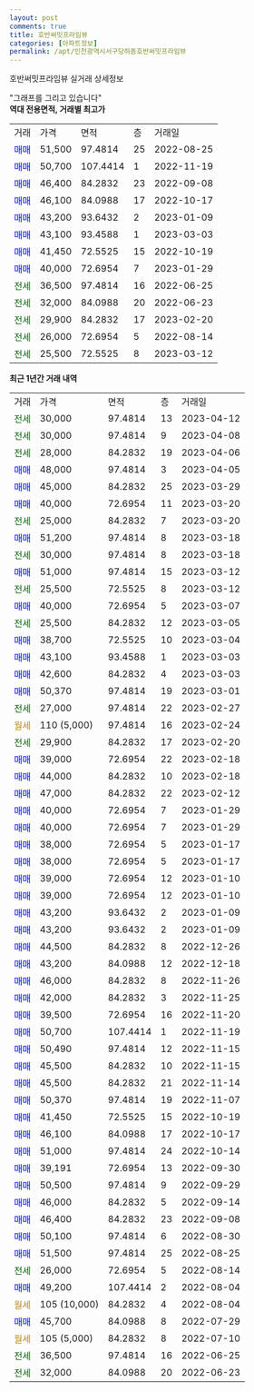 ```yaml
---
layout: post
comments: true
title: 호반써밋프라임뷰
categories: [아파트정보]
permalink: /apt/인천광역시서구당하동호반써밋프라임뷰
---
```


호반써밋프라임뷰 실거래 상세정보

<script type="text/javascript">
  google.charts.load('current', {'packages':['line', 'corechart']});
  google.charts.setOnLoadCallback(drawChart);

  function drawChart() {
    var data = new google.visualization.DataTable();
    data.addColumn('date', '거래일');
    data.addColumn('number', "매매");
    data.addColumn('number', "전세");
    data.addColumn('number', "전매");

    data.addRows([[new Date(Date.parse("2023-04-12")), null, 30000, null], [new Date(Date.parse("2023-04-08")), null, 30000, null], [new Date(Date.parse("2023-04-06")), null, 28000, null], [new Date(Date.parse("2023-04-05")), 48000, null, null], [new Date(Date.parse("2023-03-29")), 45000, null, null], [new Date(Date.parse("2023-03-20")), 40000, null, null], [new Date(Date.parse("2023-03-20")), null, 25000, null], [new Date(Date.parse("2023-03-18")), 51200, null, null], [new Date(Date.parse("2023-03-18")), null, 30000, null], [new Date(Date.parse("2023-03-12")), 51000, null, null], [new Date(Date.parse("2023-03-12")), null, 25500, null], [new Date(Date.parse("2023-03-07")), 40000, null, null], [new Date(Date.parse("2023-03-05")), null, 25500, null], [new Date(Date.parse("2023-03-04")), 38700, null, null], [new Date(Date.parse("2023-03-03")), 43100, null, null], [new Date(Date.parse("2023-03-03")), 42600, null, null], [new Date(Date.parse("2023-03-01")), 50370, null, null], [new Date(Date.parse("2023-02-27")), null, 27000, null], [new Date(Date.parse("2023-02-24")), null, null, null], [new Date(Date.parse("2023-02-20")), null, 29900, null], [new Date(Date.parse("2023-02-18")), 39000, null, null], [new Date(Date.parse("2023-02-18")), 44000, null, null], [new Date(Date.parse("2023-02-12")), 47000, null, null], [new Date(Date.parse("2023-01-29")), 40000, null, null], [new Date(Date.parse("2023-01-29")), 40000, null, null], [new Date(Date.parse("2023-01-17")), 38000, null, null], [new Date(Date.parse("2023-01-17")), 38000, null, null], [new Date(Date.parse("2023-01-10")), 39000, null, null], [new Date(Date.parse("2023-01-10")), 39000, null, null], [new Date(Date.parse("2023-01-09")), 43200, null, null], [new Date(Date.parse("2023-01-09")), 43200, null, null], [new Date(Date.parse("2022-12-26")), 44500, null, null], [new Date(Date.parse("2022-12-18")), 43200, null, null], [new Date(Date.parse("2022-11-26")), 46000, null, null], [new Date(Date.parse("2022-11-25")), 42000, null, null], [new Date(Date.parse("2022-11-20")), 39500, null, null], [new Date(Date.parse("2022-11-19")), 50700, null, null], [new Date(Date.parse("2022-11-15")), 50490, null, null], [new Date(Date.parse("2022-11-15")), 45500, null, null], [new Date(Date.parse("2022-11-14")), 45500, null, null], [new Date(Date.parse("2022-11-07")), 50370, null, null], [new Date(Date.parse("2022-10-19")), 41450, null, null], [new Date(Date.parse("2022-10-17")), 46100, null, null], [new Date(Date.parse("2022-10-14")), 51000, null, null], [new Date(Date.parse("2022-09-30")), 39191, null, null], [new Date(Date.parse("2022-09-29")), 50500, null, null], [new Date(Date.parse("2022-09-14")), 46000, null, null], [new Date(Date.parse("2022-09-08")), 46400, null, null], [new Date(Date.parse("2022-08-30")), 50100, null, null], [new Date(Date.parse("2022-08-25")), 51500, null, null], [new Date(Date.parse("2022-08-14")), null, 26000, null], [new Date(Date.parse("2022-08-04")), 49200, null, null], [new Date(Date.parse("2022-08-04")), null, null, null], [new Date(Date.parse("2022-07-29")), 45700, null, null], [new Date(Date.parse("2022-07-10")), null, null, null], [new Date(Date.parse("2022-06-25")), null, 36500, null], [new Date(Date.parse("2022-06-23")), null, 32000, null]]);

    var options = {
      hAxis: {
        format: 'yyyy/MM/dd'
      },    
      lineWidth: 0,
      pointsVisible: true,    
      title: '최근 1년간 유형별 실거래가 분포',
      legend: { position: 'bottom' }
    };

    var formatter = new google.visualization.NumberFormat({pattern:'###,###'} );
    formatter.format(data, 1);
    formatter.format(data, 2);
    
    setTimeout(function() {
        var chart = new google.visualization.LineChart(document.getElementById('columnchart_material'));
        chart.draw(data, (options));
        document.getElementById('loading').style.display = 'none';
    }, 200);
  }
</script>


<div id="loading" style="z-index:20; display: block; margin-left: 0px">"그래프를 그리고 있습니다"</div>
<div id="columnchart_material" style="width: 95%; margin-left: 0px; display: block"></div>
<!-- contents start -->
<b>역대 전용면적, 거래별 최고가</b>
<table class="sortable">
    <tr>
      <td>거래</td>
      <td>가격</td>
      <td>면적</td>
      <td>층</td>
      <td>거래일</td>
    </tr>
        <tr>
          <td><a style="color: blue">매매</a></td>
          <td>51,500</td>
          <td>97.4814</td>
          <td>25</td>
          <td>2022-08-25</td>
        </tr>            <tr>
          <td><a style="color: blue">매매</a></td>
          <td>50,700</td>
          <td>107.4414</td>
          <td>1</td>
          <td>2022-11-19</td>
        </tr>            <tr>
          <td><a style="color: blue">매매</a></td>
          <td>46,400</td>
          <td>84.2832</td>
          <td>23</td>
          <td>2022-09-08</td>
        </tr>            <tr>
          <td><a style="color: blue">매매</a></td>
          <td>46,100</td>
          <td>84.0988</td>
          <td>17</td>
          <td>2022-10-17</td>
        </tr>            <tr>
          <td><a style="color: blue">매매</a></td>
          <td>43,200</td>
          <td>93.6432</td>
          <td>2</td>
          <td>2023-01-09</td>
        </tr>            <tr>
          <td><a style="color: blue">매매</a></td>
          <td>43,100</td>
          <td>93.4588</td>
          <td>1</td>
          <td>2023-03-03</td>
        </tr>            <tr>
          <td><a style="color: blue">매매</a></td>
          <td>41,450</td>
          <td>72.5525</td>
          <td>15</td>
          <td>2022-10-19</td>
        </tr>            <tr>
          <td><a style="color: blue">매매</a></td>
          <td>40,000</td>
          <td>72.6954</td>
          <td>7</td>
          <td>2023-01-29</td>
        </tr>        
        <tr>
              <td><a style="color: darkgreen">전세</a></td>
              <td>36,500</td>
              <td>97.4814</td>
              <td>16</td>
              <td>2022-06-25</td>
            </tr>            <tr>
              <td><a style="color: darkgreen">전세</a></td>
              <td>32,000</td>
              <td>84.0988</td>
              <td>20</td>
              <td>2022-06-23</td>
            </tr>            <tr>
              <td><a style="color: darkgreen">전세</a></td>
              <td>29,900</td>
              <td>84.2832</td>
              <td>17</td>
              <td>2023-02-20</td>
            </tr>            <tr>
              <td><a style="color: darkgreen">전세</a></td>
              <td>26,000</td>
              <td>72.6954</td>
              <td>5</td>
              <td>2022-08-14</td>
            </tr>            <tr>
              <td><a style="color: darkgreen">전세</a></td>
              <td>25,500</td>
              <td>72.5525</td>
              <td>8</td>
              <td>2023-03-12</td>
            </tr>        
    
</table>

<b>최근 1년간 거래 내역</b>

<table class="sortable">
    <tr>
      <td>거래</td>
      <td>가격</td>
      <td>면적</td>
      <td>층</td>
      <td>거래일</td>
    </tr>
    <tr>
      <td><a style="color: darkgreen">전세</a></td>
      <td>30,000</td>
      <td>97.4814</td>
      <td>13</td>
      <td>2023-04-12</td>
    </tr>          <tr>
      <td><a style="color: darkgreen">전세</a></td>
      <td>30,000</td>
      <td>97.4814</td>
      <td>9</td>
      <td>2023-04-08</td>
    </tr>          <tr>
      <td><a style="color: darkgreen">전세</a></td>
      <td>28,000</td>
      <td>84.2832</td>
      <td>19</td>
      <td>2023-04-06</td>
    </tr>          <tr>
      <td><a style="color: blue">매매</a></td>
      <td>48,000</td>
      <td>97.4814</td>
      <td>3</td>
      <td>2023-04-05</td>
    </tr>          <tr>
      <td><a style="color: blue">매매</a></td>
      <td>45,000</td>
      <td>84.2832</td>
      <td>25</td>
      <td>2023-03-29</td>
    </tr>          <tr>
      <td><a style="color: blue">매매</a></td>
      <td>40,000</td>
      <td>72.6954</td>
      <td>11</td>
      <td>2023-03-20</td>
    </tr>          <tr>
      <td><a style="color: darkgreen">전세</a></td>
      <td>25,000</td>
      <td>84.2832</td>
      <td>7</td>
      <td>2023-03-20</td>
    </tr>          <tr>
      <td><a style="color: blue">매매</a></td>
      <td>51,200</td>
      <td>97.4814</td>
      <td>8</td>
      <td>2023-03-18</td>
    </tr>          <tr>
      <td><a style="color: darkgreen">전세</a></td>
      <td>30,000</td>
      <td>97.4814</td>
      <td>8</td>
      <td>2023-03-18</td>
    </tr>          <tr>
      <td><a style="color: blue">매매</a></td>
      <td>51,000</td>
      <td>97.4814</td>
      <td>15</td>
      <td>2023-03-12</td>
    </tr>          <tr>
      <td><a style="color: darkgreen">전세</a></td>
      <td>25,500</td>
      <td>72.5525</td>
      <td>8</td>
      <td>2023-03-12</td>
    </tr>          <tr>
      <td><a style="color: blue">매매</a></td>
      <td>40,000</td>
      <td>72.6954</td>
      <td>5</td>
      <td>2023-03-07</td>
    </tr>          <tr>
      <td><a style="color: darkgreen">전세</a></td>
      <td>25,500</td>
      <td>84.2832</td>
      <td>12</td>
      <td>2023-03-05</td>
    </tr>          <tr>
      <td><a style="color: blue">매매</a></td>
      <td>38,700</td>
      <td>72.5525</td>
      <td>10</td>
      <td>2023-03-04</td>
    </tr>          <tr>
      <td><a style="color: blue">매매</a></td>
      <td>43,100</td>
      <td>93.4588</td>
      <td>1</td>
      <td>2023-03-03</td>
    </tr>          <tr>
      <td><a style="color: blue">매매</a></td>
      <td>42,600</td>
      <td>84.2832</td>
      <td>4</td>
      <td>2023-03-03</td>
    </tr>          <tr>
      <td><a style="color: blue">매매</a></td>
      <td>50,370</td>
      <td>97.4814</td>
      <td>19</td>
      <td>2023-03-01</td>
    </tr>          <tr>
      <td><a style="color: darkgreen">전세</a></td>
      <td>27,000</td>
      <td>97.4814</td>
      <td>22</td>
      <td>2023-02-27</td>
    </tr>          <tr>
      <td><a style="color: darkgoldenrod">월세</a></td>
      <td>110 (5,000)</td>
      <td>97.4814</td>
      <td>16</td>
      <td>2023-02-24</td>
    </tr>          <tr>
      <td><a style="color: darkgreen">전세</a></td>
      <td>29,900</td>
      <td>84.2832</td>
      <td>17</td>
      <td>2023-02-20</td>
    </tr>          <tr>
      <td><a style="color: blue">매매</a></td>
      <td>39,000</td>
      <td>72.6954</td>
      <td>22</td>
      <td>2023-02-18</td>
    </tr>          <tr>
      <td><a style="color: blue">매매</a></td>
      <td>44,000</td>
      <td>84.2832</td>
      <td>10</td>
      <td>2023-02-18</td>
    </tr>          <tr>
      <td><a style="color: blue">매매</a></td>
      <td>47,000</td>
      <td>84.2832</td>
      <td>22</td>
      <td>2023-02-12</td>
    </tr>          <tr>
      <td><a style="color: blue">매매</a></td>
      <td>40,000</td>
      <td>72.6954</td>
      <td>7</td>
      <td>2023-01-29</td>
    </tr>          <tr>
      <td><a style="color: blue">매매</a></td>
      <td>40,000</td>
      <td>72.6954</td>
      <td>7</td>
      <td>2023-01-29</td>
    </tr>          <tr>
      <td><a style="color: blue">매매</a></td>
      <td>38,000</td>
      <td>72.6954</td>
      <td>5</td>
      <td>2023-01-17</td>
    </tr>          <tr>
      <td><a style="color: blue">매매</a></td>
      <td>38,000</td>
      <td>72.6954</td>
      <td>5</td>
      <td>2023-01-17</td>
    </tr>          <tr>
      <td><a style="color: blue">매매</a></td>
      <td>39,000</td>
      <td>72.6954</td>
      <td>12</td>
      <td>2023-01-10</td>
    </tr>          <tr>
      <td><a style="color: blue">매매</a></td>
      <td>39,000</td>
      <td>72.6954</td>
      <td>12</td>
      <td>2023-01-10</td>
    </tr>          <tr>
      <td><a style="color: blue">매매</a></td>
      <td>43,200</td>
      <td>93.6432</td>
      <td>2</td>
      <td>2023-01-09</td>
    </tr>          <tr>
      <td><a style="color: blue">매매</a></td>
      <td>43,200</td>
      <td>93.6432</td>
      <td>2</td>
      <td>2023-01-09</td>
    </tr>          <tr>
      <td><a style="color: blue">매매</a></td>
      <td>44,500</td>
      <td>84.2832</td>
      <td>8</td>
      <td>2022-12-26</td>
    </tr>          <tr>
      <td><a style="color: blue">매매</a></td>
      <td>43,200</td>
      <td>84.0988</td>
      <td>12</td>
      <td>2022-12-18</td>
    </tr>          <tr>
      <td><a style="color: blue">매매</a></td>
      <td>46,000</td>
      <td>84.2832</td>
      <td>8</td>
      <td>2022-11-26</td>
    </tr>          <tr>
      <td><a style="color: blue">매매</a></td>
      <td>42,000</td>
      <td>84.2832</td>
      <td>3</td>
      <td>2022-11-25</td>
    </tr>          <tr>
      <td><a style="color: blue">매매</a></td>
      <td>39,500</td>
      <td>72.6954</td>
      <td>16</td>
      <td>2022-11-20</td>
    </tr>          <tr>
      <td><a style="color: blue">매매</a></td>
      <td>50,700</td>
      <td>107.4414</td>
      <td>1</td>
      <td>2022-11-19</td>
    </tr>          <tr>
      <td><a style="color: blue">매매</a></td>
      <td>50,490</td>
      <td>97.4814</td>
      <td>12</td>
      <td>2022-11-15</td>
    </tr>          <tr>
      <td><a style="color: blue">매매</a></td>
      <td>45,500</td>
      <td>84.2832</td>
      <td>10</td>
      <td>2022-11-15</td>
    </tr>          <tr>
      <td><a style="color: blue">매매</a></td>
      <td>45,500</td>
      <td>84.2832</td>
      <td>21</td>
      <td>2022-11-14</td>
    </tr>          <tr>
      <td><a style="color: blue">매매</a></td>
      <td>50,370</td>
      <td>97.4814</td>
      <td>19</td>
      <td>2022-11-07</td>
    </tr>          <tr>
      <td><a style="color: blue">매매</a></td>
      <td>41,450</td>
      <td>72.5525</td>
      <td>15</td>
      <td>2022-10-19</td>
    </tr>          <tr>
      <td><a style="color: blue">매매</a></td>
      <td>46,100</td>
      <td>84.0988</td>
      <td>17</td>
      <td>2022-10-17</td>
    </tr>          <tr>
      <td><a style="color: blue">매매</a></td>
      <td>51,000</td>
      <td>97.4814</td>
      <td>24</td>
      <td>2022-10-14</td>
    </tr>          <tr>
      <td><a style="color: blue">매매</a></td>
      <td>39,191</td>
      <td>72.6954</td>
      <td>13</td>
      <td>2022-09-30</td>
    </tr>          <tr>
      <td><a style="color: blue">매매</a></td>
      <td>50,500</td>
      <td>97.4814</td>
      <td>9</td>
      <td>2022-09-29</td>
    </tr>          <tr>
      <td><a style="color: blue">매매</a></td>
      <td>46,000</td>
      <td>84.2832</td>
      <td>5</td>
      <td>2022-09-14</td>
    </tr>          <tr>
      <td><a style="color: blue">매매</a></td>
      <td>46,400</td>
      <td>84.2832</td>
      <td>23</td>
      <td>2022-09-08</td>
    </tr>          <tr>
      <td><a style="color: blue">매매</a></td>
      <td>50,100</td>
      <td>97.4814</td>
      <td>6</td>
      <td>2022-08-30</td>
    </tr>          <tr>
      <td><a style="color: blue">매매</a></td>
      <td>51,500</td>
      <td>97.4814</td>
      <td>25</td>
      <td>2022-08-25</td>
    </tr>          <tr>
      <td><a style="color: darkgreen">전세</a></td>
      <td>26,000</td>
      <td>72.6954</td>
      <td>5</td>
      <td>2022-08-14</td>
    </tr>          <tr>
      <td><a style="color: blue">매매</a></td>
      <td>49,200</td>
      <td>107.4414</td>
      <td>2</td>
      <td>2022-08-04</td>
    </tr>          <tr>
      <td><a style="color: darkgoldenrod">월세</a></td>
      <td>105 (10,000)</td>
      <td>84.2832</td>
      <td>4</td>
      <td>2022-08-04</td>
    </tr>          <tr>
      <td><a style="color: blue">매매</a></td>
      <td>45,700</td>
      <td>84.0988</td>
      <td>8</td>
      <td>2022-07-29</td>
    </tr>          <tr>
      <td><a style="color: darkgoldenrod">월세</a></td>
      <td>105 (5,000)</td>
      <td>84.2832</td>
      <td>8</td>
      <td>2022-07-10</td>
    </tr>          <tr>
      <td><a style="color: darkgreen">전세</a></td>
      <td>36,500</td>
      <td>97.4814</td>
      <td>16</td>
      <td>2022-06-25</td>
    </tr>          <tr>
      <td><a style="color: darkgreen">전세</a></td>
      <td>32,000</td>
      <td>84.0988</td>
      <td>20</td>
      <td>2022-06-23</td>
    </tr>      </table>
<!-- contents end -->    

